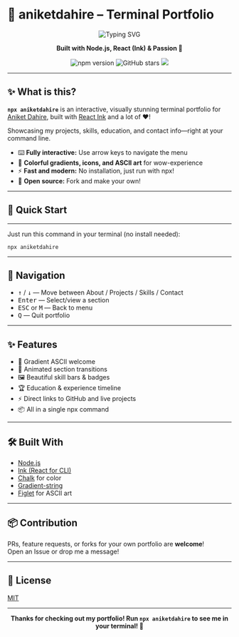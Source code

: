 # 🚀 aniketdahire – Terminal Portfolio

<p align="center">
  <img src="https://readme-typing-svg.demolab.com?font=Fira+Code&weight=600&size=22&pause=1000&color=07F1AB&center=true&lines=Aniket+Dahire+Portfolio" alt="Typing SVG">
  <p align="center"><b>Built with Node.js, React (Ink) & Passion 💎</b></p>
</p>






<p align="center">
  <img src="https://img.shields.io/npm/v/aniketdahire?color=cyan&logo=npm&label=npx%20global" alt="npm version"/>
  <img src="https://img.shields.io/github/stars/yourusername/my-terminal-portfolio?style=social" alt="GitHub stars"/>
  <img src="https://img.shields.io/github/license/yourusername/my-terminal-portfolio?color=brightgreen"/>
</p>

---

## ✨ What is this?

**`npx aniketdahire`** is an interactive, visually stunning terminal portfolio for [Aniket Dahire](https://github.com/yourusername), built with [React Ink](https://github.com/vadimdemedes/ink) and a lot of ❤️!

Showcasing my projects, skills, education, and contact info—right at your command line.

- ⌨️ **Fully interactive:** Use arrow keys to navigate the menu
- 🎨 **Colorful gradients, icons, and ASCII art** for wow-experience
- ⚡ **Fast and modern:** No installation, just run with npx!
- 🤝 **Open source:** Fork and make your own!

---

## 🚦 Quick Start
-----------------
Just run this command in your terminal (no install needed):

    npx aniketdahire

---

## 🧭 Navigation

- <kbd>↑</kbd> / <kbd>↓</kbd> — Move between About / Projects / Skills / Contact  
- <kbd>Enter</kbd> — Select/view a section  
- <kbd>ESC</kbd> or <kbd>M</kbd> — Back to menu  
- <kbd>Q</kbd> — Quit portfolio

---

## ✨ Features

- 🌈 Gradient ASCII welcome
- 🚀 Animated section transitions
- 🖼️ Beautiful skill bars & badges
- 🏆 Education & experience timeline
- ⚡ Direct links to GitHub and live projects
- 📦 All in a single npx command

---

## 🛠️ Built With

- [Node.js](https://nodejs.org/)
- [Ink (React for CLI)](https://github.com/vadimdemedes/ink)
- [Chalk](https://github.com/chalk/chalk) for color
- [Gradient-string](https://github.com/bokub/gradient-string)
- [Figlet](https://github.com/patorjk/figlet.js) for ASCII art

---


## 📦 Contribution

PRs, feature requests, or forks for your own portfolio are **welcome**!  
Open an Issue or drop me a message!

---

## 📜 License

[MIT](./LICENSE)

---

<p align="center">
  <b>Thanks for checking out my portfolio! Run <code>npx aniketdahire</code> to see me in your terminal! 🚀</b>
</p>
